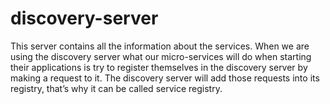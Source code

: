 # discovery-server
This server contains all the information about the services. When we are using the discovery server what our micro-services will do when starting their applications  is try to register themselves in the discovery server by making a request to it. The discovery server will add those requests into its registry, that’s why it can be called service registry.
